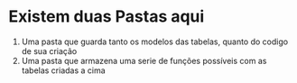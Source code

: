 # Existem duas Pastas aqui
1. Uma pasta que guarda tanto os modelos das tabelas, quanto do codigo de sua criação
2. Uma pasta que armazena uma serie de funções possíveis com as tabelas criadas a cima